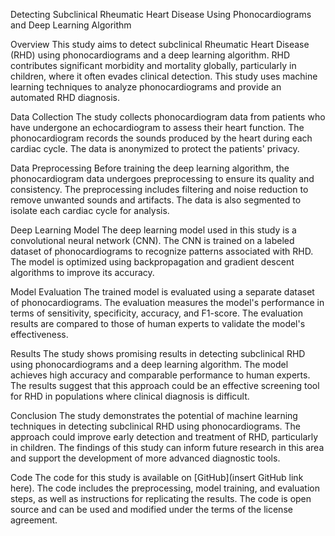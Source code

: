 Detecting Subclinical Rheumatic Heart Disease Using Phonocardiograms and Deep Learning Algorithm

Overview
This study aims to detect subclinical Rheumatic Heart Disease (RHD) using phonocardiograms and a deep learning algorithm. RHD contributes significant morbidity and mortality globally, particularly in children, where it often evades clinical detection. This study uses machine learning techniques to analyze phonocardiograms and provide an automated RHD diagnosis.

Data Collection
The study collects phonocardiogram data from patients who have undergone an echocardiogram to assess their heart function. The phonocardiogram records the sounds produced by the heart during each cardiac cycle. The data is anonymized to protect the patients' privacy.

Data Preprocessing
Before training the deep learning algorithm, the phonocardiogram data undergoes preprocessing to ensure its quality and consistency. The preprocessing includes filtering and noise reduction to remove unwanted sounds and artifacts. The data is also segmented to isolate each cardiac cycle for analysis.

Deep Learning Model
The deep learning model used in this study is a convolutional neural network (CNN). The CNN is trained on a labeled dataset of phonocardiograms to recognize patterns associated with RHD. The model is optimized using backpropagation and gradient descent algorithms to improve its accuracy.

Model Evaluation
The trained model is evaluated using a separate dataset of phonocardiograms. The evaluation measures the model's performance in terms of sensitivity, specificity, accuracy, and F1-score. The evaluation results are compared to those of human experts to validate the model's effectiveness.

Results
The study shows promising results in detecting subclinical RHD using phonocardiograms and a deep learning algorithm. The model achieves high accuracy and comparable performance to human experts. The results suggest that this approach could be an effective screening tool for RHD in populations where clinical diagnosis is difficult.

Conclusion
The study demonstrates the potential of machine learning techniques in detecting subclinical RHD using phonocardiograms. The approach could improve early detection and treatment of RHD, particularly in children. The findings of this study can inform future research in this area and support the development of more advanced diagnostic tools.

Code
The code for this study is available on [GitHub](insert GitHub link here). The code includes the preprocessing, model training, and evaluation steps, as well as instructions for replicating the results. The code is open source and can be used and modified under the terms of the license agreement.




